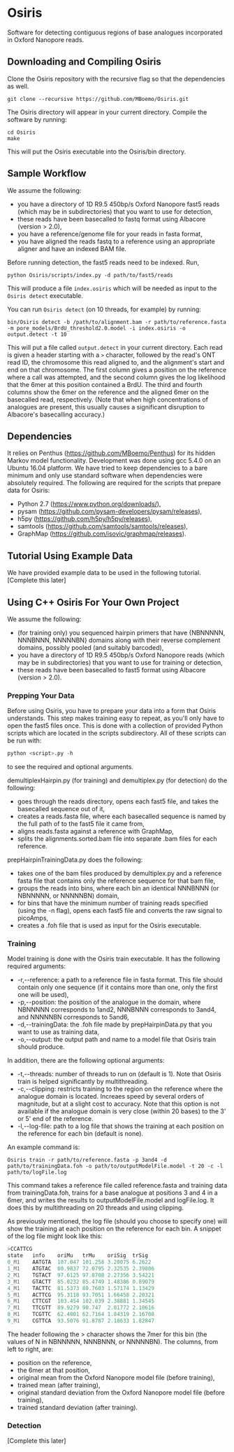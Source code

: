 # Osiris
Software for detecting contiguous regions of base analogues incorporated in Oxford Nanopore reads.

## Downloading and Compiling Osiris
Clone the Osiris repository with the recursive flag so that the dependencies as well.
```shell
git clone --recursive https://github.com/MBoemo/Osiris.git
```
The Osiris directory will appear in your current directory.  Compile the software by running:
```shell
cd Osiris
make
```
This will put the Osiris executable into the Osiris/bin directory.

## Sample Workflow
We assume the following:
- you have a directory of 1D R9.5 450bp/s Oxford Nanopore fast5 reads (which may be in subdirectories) that you want to use for detection,
- these reads have been basecalled to fastq format using Albacore (version > 2.0),
- you have a reference/genome file for your reads in fasta format,
- you have aligned the reads fastq to a reference using an appropriate aligner and have an indexed BAM file.

Before running detection, the fast5 reads need to be indexed.  Run,
```shell
python Osiris/scripts/index.py -d path/to/fast5/reads
```
This will produce a file `index.osiris` which will be needed as input to the `Osiris detect` executable.

You can run `Osiris detect` (on 10 threads, for example) by running:
```shell
bin/Osiris detect -b /path/to/alignment.bam -r path/to/reference.fasta -m pore_models/BrdU_threshold2.0.model -i index.osiris -o output.detect -t 10
```
This will put a file called `output.detect` in your current directory.  Each read is given a header starting with a `>` character, followed by the read's ONT read ID, the chromosome this read aligned to, and the alignment's start and end on that chromosome.  The first column gives a position on the reference where a call was attempted, and the second column gives the log likelihood that the 6mer at this position contained a BrdU.  The third and fourth columns show the 6mer on the reference and the aligned 6mer on the basecalled read, respectively.  (Note that when high concentrations of analogues are present, this usually causes a significant disruption to Albacore's basecalling accuracy.)





## Dependencies
It relies on Penthus (https://github.com/MBoemo/Penthus) for its hidden Markov model functionality.  Development was done using gcc 5.4.0 on an Ubuntu 16.04 platform.
We have tried to keep dependencies to a bare minimum and only use standard software when dependencies were absolutely required.  The following are required for the scripts that prepare data for Osiris:
- Python 2.7 (https://www.python.org/downloads/),
- pysam (https://github.com/pysam-developers/pysam/releases),
- h5py (https://github.com/h5py/h5py/releases),
- samtools (https://github.com/samtools/samtools/releases),
- GraphMap (https://github.com/isovic/graphmap/releases).


## Tutorial Using Example Data
We have provided example data to be used in the following tutorial.  [Complete this later]

## Using C++ Osiris For Your Own Project
We assume the following:

- (for training only) you sequenced hairpin primers that have {NBNNNNN, NNNBNNN, NNNNNBN} domains along with their reverse complement domains, possibly pooled (and suitably barcoded), 
- you have a directory of 1D R9.5 450bp/s Oxford Nanopore reads (which may be in subdirectories) that you want to use for training or detection,
- these reads have been basecalled to fast5 format using Albacore (version > 2.0).

### Prepping Your Data
Before using Osiris, you have to prepare your data into a form that Osiris understands.  This step makes training easy to repeat, as you'll only have to open the fast5 files once.  This is done with a collection of provided Python scripts which are located in the scripts subdirectory.  All of these scripts can be run with:

```python
python <script>.py -h
```
to see the required and optional arguments.

demultiplexHairpin.py (for training) and demultiplex.py (for detection) do the following:
- goes through the reads directory, opens each fast5 file, and takes the basecalled sequence out of it,
- creates a reads.fasta file, where each basecalled sequence is named by the full path of to the fast5 file it came from,
- aligns reads.fasta against a reference with GraphMap,
- splits the alignments.sorted.bam file into separate .bam files for each reference.  

prepHairpinTrainingData.py does the following:
- takes one of the bam files produced by demultiplex.py and a reference fasta file that contains only the reference sequence for that bam file,
- groups the reads into bins, where each bin an identical NNNBNNN (or NBNNNNN, or NNNNNBN) domain,
- for bins that have the minimum number of training reads specified (using the -n flag), opens each fast5 file and converts the raw signal to picoAmps,
- creates a .foh file that is used as input for the Osiris executable.

### Training

Model training is done with the Osiris train executable.  It has the following required arguments:
- -r,--reference: a path to a reference file in fasta format.  This file should contain only one sequence (if it contains more than one, only the first one will be used),
- -p,--position: the position of the analogue in the domain, where NBNNNNN corresponds to 1and2, NNNBNNN corresponds to 3and4, and NNNNNBN corresponds to 5and6,
- -d,--trainingData: the .foh file made by prepHairpinData.py that you want to use as training data,
- -o,--output: the output path and name to a model file that Osiris train should produce.

In addition, there are the following optional arguments:
- -t,--threads: number of threads to run on (default is 1).  Note that Osiris train is helped significantly by multithreading.
- -c,--clipping: restricts training to the region on the reference where the analogue domain is located.  Increaes speed by several orders of magnitude, but at a slight cost to accuracy.  Note that this option is not available if the analogue domain is very close (within 20 bases) to the 3' or 5' end of the reference.
- -l,--log-file: path to a log file that shows the training at each position on the reference for each bin (default is none).
 
An example command is:
```shell
Osiris train -r path/to/reference.fasta -p 3and4 -d path/to/trainingData.foh -o path/to/outputModelFile.model -t 20 -c -l path/to/logFile.log
```
This command takes a reference file called reference.fasta and training data from trainingData.foh, trains for a base analogue at positions 3 and 4 in a 6mer, and writes the results to outputModelFile.model and logFile.log.  It does this by multithreading on 20 threads and using clipping.

As previously mentioned, the log file (should you choose to specify one) will show the training at each position on the reference for each bin.  A snippet of the log file might look like this:
```c++
>CCATTCG
state	info	oriMu	trMu	oriSig	trSig
0_M1	AATGTA	107.047	101.258	3.28075	6.2622
1_M1	ATGTAC	80.9837	72.0795	2.32535	2.39806
2_M1	TGTACT	97.6125	97.8708	2.27356	3.54221
3_M1	GTACTT	85.0232	85.4749	1.48386	0.89079
4_M1	TACTTC	81.5373	80.7603	1.57174	1.13429
5_M1	ACTTCG	95.3118	93.7051	1.66458	2.20321
6_M1	CTTCGT	103.454	102.039	2.38881	1.34545
7_M1	TTCGTT	89.9279	90.747	2.01772	2.10616
8_M1	TCGTTC	62.4801	62.7164	1.84319	2.16708
9_M1	CGTTCA	93.5076	91.8787	2.18633	1.82847
```
The header following the > character shows the 7mer for this bin (the values of N in NBNNNNN, NNNBNNN, or NNNNNBN).  The columns, from left to right, are:
- position on the reference,
- the 6mer at that position,
- original mean from the Oxford Nanopore model file (before training),
- trained mean (after training),
- original standard deviation from the Oxford Nanopore model file (before training),
- trained standard deviation (after training).

### Detection

[Complete this later]
